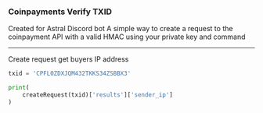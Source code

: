 ### Coinpayments Verify TXID

Created for Astral Discord bot
A simple way to create a request to the coinpayment API with a valid HMAC using your private key and command
______________________



Create request get buyers IP address
```py
txid = 'CPFL0ZDXJQM432TKKS34ZSBBX3'

print(
    createRequest(txid)['results']['sender_ip']
)
```
